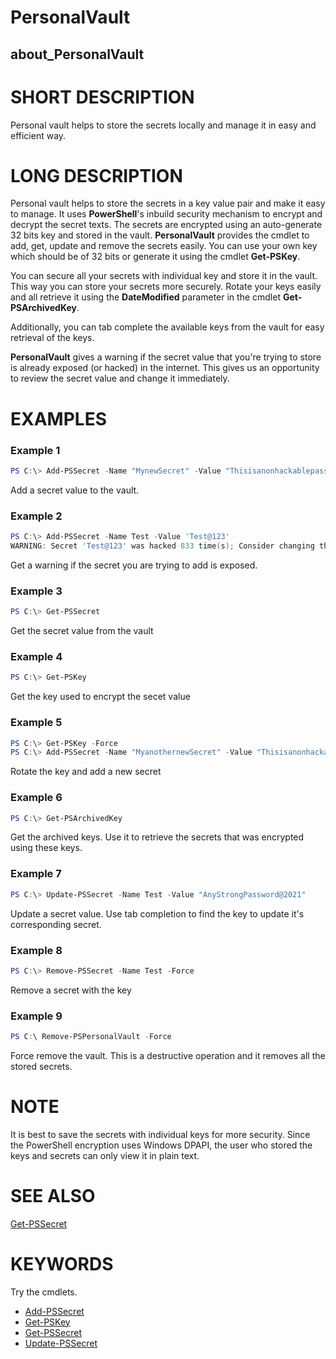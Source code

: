 ﻿# PersonalVault
## about_PersonalVault

# SHORT DESCRIPTION
Personal vault helps to store the secrets locally and manage it in easy and efficient way.

# LONG DESCRIPTION
Personal vault helps to store the secrets in a key value pair and make it easy to manage. It uses **PowerShell**'s inbuild security mechanism to encrypt and decrypt the secret
texts. The secrets are encrypted using an auto-generate 32 bits key and stored in the vault. **PersonalVault** provides the cmdlet to add, get, update and remove the secrets easily. You can use your own key which should be of 32 bits or generate it using the cmdlet **Get-PSKey**.

You can secure all your secrets with individual key and store it in the vault. This way you can store your secrets more securely. Rotate your keys easily and all retrieve it using the **DateModified** parameter in the cmdlet **Get-PSArchivedKey**.

Additionally, you can tab complete the available keys from the vault for easy retrieval of the keys.

**PersonalVault** gives a warning if the secret value that you're trying to store is already exposed (or hacked) in the internet. This gives us an opportunity to review the secret value and change it immediately.

# EXAMPLES

### Example 1
```powershell
PS C:\> Add-PSSecret -Name "MynewSecret" -Value "Thisisanonhackablepassword@2021"
```

Add a secret value to the vault.

### Example 2
```powershell
PS C:\> Add-PSSecret -Name Test -Value 'Test@123'
WARNING: Secret 'Test@123' was hacked 833 time(s); Consider changing the secret value.
```

Get a warning if the secret you are trying to add is exposed.

### Example 3
```powershell
PS C:\> Get-PSSecret
```

Get the secret value from the vault

### Example 4
```powershell
PS C:\> Get-PSKey
```

Get the key used to encrypt the secet value

### Example 5
```powershell
PS C:\> Get-PSKey -Force
PS C:\> Add-PSSecret -Name "MyanothernewSecret" -Value "Thisisanonhackablepassword@2021"
```

Rotate the key and add a new secret

### Example 6
```powershell
PS C:\> Get-PSArchivedKey
```

Get the archived keys. Use it to retrieve the secrets that was encrypted using these keys.

### Example 7
```powershell
PS C:\> Update-PSSecret -Name Test -Value "AnyStrongPassword@2021"
```

Update a secret value. Use tab completion to find the key to update it's corresponding secret.

### Example 8
```powershell
PS C:\> Remove-PSSecret -Name Test -Force
```

Remove a secret with the key

### Example 9
```powershell
PS C:\ Remove-PSPersonalVault -Force
```

Force remove the vault. This is a destructive operation and it removes all the stored secrets.

# NOTE
It is best to save the secrets with individual keys for more security. Since the PowerShell encryption uses Windows DPAPI, the user who stored the keys and secrets
can only view it in plain text.

# SEE ALSO
[Get-PSSecret](https://github.com/hkarthik7/PersonalVault/blob/master/docs/Get-PSSecret.md)

# KEYWORDS
Try the cmdlets.

- [Add-PSSecret](https://github.com/hkarthik7/PersonalVault/blob/master/docs/Add-PSSecret.md)
- [Get-PSKey](https://github.com/hkarthik7/PersonalVault/blob/master/docs/Get-PSKey.md)
- [Get-PSSecret](https://github.com/hkarthik7/PersonalVault/blob/master/docs/Get-PSSecret.md)
- [Update-PSSecret](https://github.com/hkarthik7/PersonalVault/blob/master/docs/Update-PSSecret.md)
